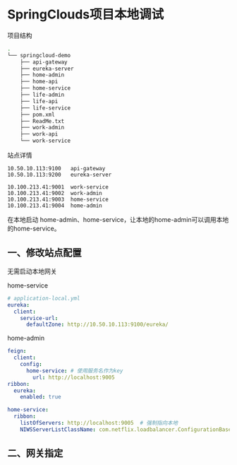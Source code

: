 # SpringClouds项目本地调试

项目结构

```bash
.
└── springcloud-demo
    ├── api-gateway
    ├── eureka-server
    ├── home-admin
    ├── home-api
    ├── home-service
    ├── life-admin
    ├── life-api
    ├── life-service
    ├── pom.xml
    ├── ReadMe.txt
    ├── work-admin
    ├── work-api
    └── work-service
```

站点详情

```
10.50.10.113:9100	api-gateway
10.50.10.113:9200	eureka-server

10.100.213.41:9001	work-service
10.100.213.41:9002	work-admin
10.100.213.41:9003	home-service
10.100.213.41:9004	home-admin
```

在本地启动 home-admin、home-service，让本地的home-admin可以调用本地的home-service。



## 一、修改站点配置

无需启动本地网关

home-service

```yaml
# application-local.yml
eureka:
  client:
    service-url:
      defaultZone: http://10.50.10.113:9100/eureka/
```

home-admin

```yaml
feign:
  client:
    config:
      home-service: # 使用服务名作为key
        url: http://localhost:9005
ribbon:
  eureka:
    enabled: true

home-service:
  ribbon:
    listOfServers: http://localhost:9005  # 强制指向本地
    NIWSServerListClassName: com.netflix.loadbalancer.ConfigurationBasedServerList
```



## 二、网关指定
